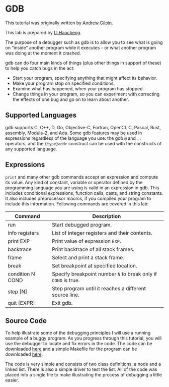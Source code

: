 # GDB
This tutorial was originally written by [Andrew Gilpin](http://www.cs.cmu.edu/~gilpin/).

This lab is prepared by [LI Haocheng](https://rholais.github.io/csci3150/gdb/).

The purpose of a debugger such as gdb is to allow you to see what is going on “inside” another program while it executes - or what another program was doing at the moment it crashed.

gdb can do four main kinds of things (plus other things in support of these) to help you catch bugs in the act:

* Start your program, specifying anything that might affect its behavior.
* Make your program stop on specified conditions.
* Examine what has happened, when your program has stopped.
* Change things in your program, so you can experiment with correcting the effects of one bug and go on to learn about another.

##  Supported Languages
gdb supports C, C++, D, Go, Objective-C, Fortran, OpenCL C, Pascal, Rust, assembly, Modula-2, and Ada. Some gdb features may be used in expressions regardless of the language you use: the gdb `@` and `::` operators, and the `{type}addr` construct can be used with the constructs of any supported language.

##  Expressions
`print` and many other gdb commands accept an expression and compute its value. Any kind of constant, variable or operator defined by the programming language you are using is valid in an expression in gdb. This includes conditional expressions, function calls, casts, and string constants. It also includes preprocessor macros, if you compiled your program to include this information. Following commands are covered in this lab:

|Command|Description|
|--------|-------------|
|run|Start debugged program.|
|info registers|List of integer registers and their contents.|
|print EXP|Print value of expression `EXP`.|
|backtrace|Print backtrace of all stack frames.|
|frame|Select and print a stack frame.|
|break|Set breakpoint at specified location.|
|condition N COND|Specify breakpoint number `N` to break only if `COND` is true.|
|step [N]|Step program until it reaches a different source line.|
|quit [EXPR]|Exit gdb.|

##  Source Code
To help illustrate some of the debugging principles I will use a running example of a buggy program. As you progress through this tutorial, you will use the debugger to locate and fix errors in the code. The code can be downloaded [here](src/main.c) and a simple Makefile for the program can be downloaded [here](src/Makefile).

The code is very simple and consists of two class definitions, a node and a linked list. There is also a simple driver to test the list. All of the code was placed into a single file to make illustrating the process of debugging a little easier.
